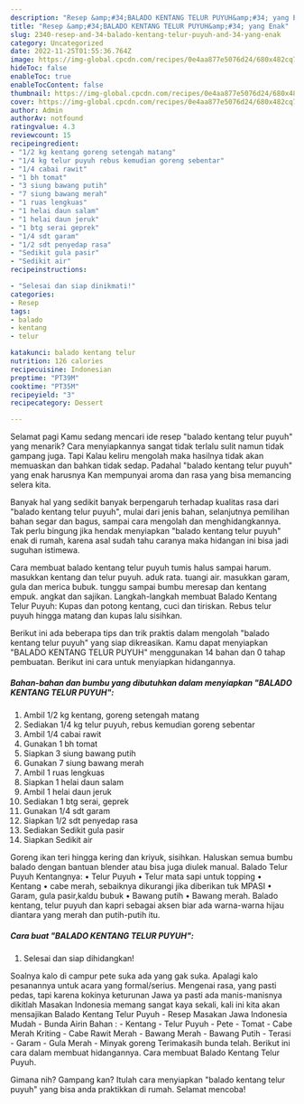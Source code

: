 ```yaml
---
description: "Resep &amp;#34;BALADO KENTANG TELUR PUYUH&amp;#34; yang Enak"
title: "Resep &amp;#34;BALADO KENTANG TELUR PUYUH&amp;#34; yang Enak"
slug: 2340-resep-and-34-balado-kentang-telur-puyuh-and-34-yang-enak
category: Uncategorized
date: 2022-11-25T01:55:36.764Z
image: https://img-global.cpcdn.com/recipes/0e4aa877e5076d24/680x482cq70/balado-kentang-telur-puyuh-foto-resep-utama.jpg
hideToc: false
enableToc: true
enableTocContent: false
thumbnail: https://img-global.cpcdn.com/recipes/0e4aa877e5076d24/680x482cq70/balado-kentang-telur-puyuh-foto-resep-utama.jpg
cover: https://img-global.cpcdn.com/recipes/0e4aa877e5076d24/680x482cq70/balado-kentang-telur-puyuh-foto-resep-utama.jpg
author: Admin
authorAv: notfound
ratingvalue: 4.3
reviewcount: 15
recipeingredient:
- "1/2 kg kentang goreng setengah matang"
- "1/4 kg telur puyuh rebus kemudian goreng sebentar"
- "1/4 cabai rawit"
- "1 bh tomat"
- "3 siung bawang putih"
- "7 siung bawang merah"
- "1 ruas lengkuas"
- "1 helai daun salam"
- "1 helai daun jeruk"
- "1 btg serai geprek"
- "1/4 sdt garam"
- "1/2 sdt penyedap rasa"
- "Sedikit gula pasir"
- "Sedikit air"
recipeinstructions:

- "Selesai dan siap dinikmati!"
categories:
- Resep
tags:
- balado
- kentang
- telur

katakunci: balado kentang telur 
nutrition: 126 calories
recipecuisine: Indonesian
preptime: "PT39M"
cooktime: "PT35M"
recipeyield: "3"
recipecategory: Dessert

---
```



Selamat pagi Kamu sedang mencari ide resep &#34;balado kentang telur puyuh&#34; yang menarik? Cara menyiapkannya sangat tidak terlalu sulit namun tidak gampang juga. Tapi Kalau keliru mengolah maka hasilnya tidak akan memuaskan dan bahkan tidak sedap. Padahal &#34;balado kentang telur puyuh&#34; yang enak harusnya Kan mempunyai aroma dan rasa yang bisa memancing selera kita.


Banyak hal yang sedikit banyak berpengaruh terhadap kualitas rasa dari &#34;balado kentang telur puyuh&#34;, mulai dari jenis bahan, selanjutnya pemilihan bahan segar dan bagus, sampai cara mengolah dan menghidangkannya. Tak perlu bingung jika hendak menyiapkan &#34;balado kentang telur puyuh&#34; enak di rumah, karena asal sudah tahu caranya maka hidangan ini bisa jadi suguhan istimewa.

Cara membuat balado kentang telur puyuh tumis halus sampai harum. masukkan kentang dan telur puyuh. aduk rata. tuangi air. masukkan garam, gula dan merica bubuk. tunggu sampai bumbu meresap dan kentang empuk. angkat dan sajikan. Langkah-langkah membuat Balado Kentang Telur Puyuh: Kupas dan potong kentang, cuci dan tiriskan. Rebus telur puyuh hingga matang dan kupas lalu sisihkan.


Berikut ini ada beberapa tips dan trik praktis dalam mengolah &#34;balado kentang telur puyuh&#34; yang siap dikreasikan. Kamu dapat menyiapkan &#34;BALADO KENTANG TELUR PUYUH&#34; menggunakan 14 bahan dan 0 tahap pembuatan. Berikut ini cara untuk menyiapkan hidangannya.

<!--inarticleads1-->

##### Bahan-bahan dan bumbu yang dibutuhkan dalam menyiapkan &#34;BALADO KENTANG TELUR PUYUH&#34;:

1. Ambil 1/2 kg kentang, goreng setengah matang
1. Sediakan 1/4 kg telur puyuh, rebus kemudian goreng sebentar
1. Ambil 1/4 cabai rawit
1. Gunakan 1 bh tomat
1. Siapkan 3 siung bawang putih
1. Gunakan 7 siung bawang merah
1. Ambil 1 ruas lengkuas
1. Siapkan 1 helai daun salam
1. Ambil 1 helai daun jeruk
1. Sediakan 1 btg serai, geprek
1. Gunakan 1/4 sdt garam
1. Siapkan 1/2 sdt penyedap rasa
1. Sediakan Sedikit gula pasir
1. Siapkan Sedikit air


Goreng ikan teri hingga kering dan kriyuk, sisihkan. Haluskan semua bumbu balado dengan bantuan blender atau bisa juga diulek manual. Balado Telur Puyuh Kentangnya: • Telur Puyuh • Telur mata sapi untuk topping • Kentang • cabe merah, sebaiknya dikurangi jika diberikan tuk MPASI • Garam, gula pasir,kaldu bubuk • Bawang putih • Bawang merah. Balado kentang, telur puyuh dan kapri sebagai aksen biar ada warna-warna hijau diantara yang merah dan putih-putih itu. 

<!--inarticleads2-->

##### Cara buat &#34;BALADO KENTANG TELUR PUYUH&#34;:


1. Selesai dan siap dihidangkan!

Soalnya kalo di campur pete suka ada yang gak suka. Apalagi kalo pesanannya untuk acara yang formal/serius. Mengenai rasa, yang pasti pedas, tapi karena kokinya keturunan Jawa ya pasti﻿ ada manis-manisnya dikitlah Masakan Indonesia memang sangat kaya sekali, kali ini kita akan mensajikan Balado Kentang Telur Puyuh - Resep Masakan Jawa Indonesia Mudah - Bunda Airin Bahan : - Kentang - Telur Puyuh - Pete - Tomat - Cabe Merah Kriting - Cabe Rawit Merah - Bawang Merah - Bawang Putih - Terasi - Garam - Gula Merah - Minyak goreng Terimakasih bunda telah. Berikut ini cara dalam membuat hidangannya. Cara membuat Balado Kentang Telur Puyuh. 

Gimana nih? Gampang kan? Itulah cara menyiapkan &#34;balado kentang telur puyuh&#34; yang bisa anda praktikkan di rumah. Selamat mencoba!
